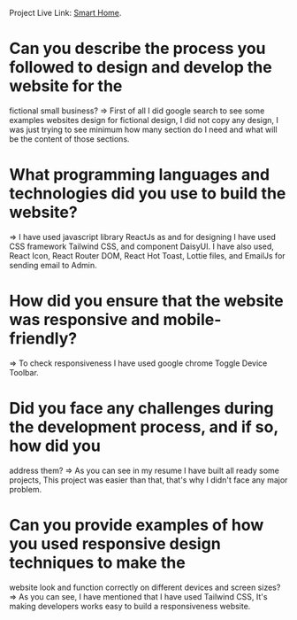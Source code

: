 
Project Live Link: [Smart Home](https://github.com/facebook/create-react-app).

# Can you describe the process you followed to design and develop the website for the
fictional small business?
=> First of all I did google search to see some examples websites design for fictional design, I did not copy any design, I was just trying to see minimum how many section do I need and what will be the content of those sections.

# What programming languages and technologies did you use to build the website?
=> I have used javascript library ReactJs as and for designing I have used CSS framework Tailwind CSS, and component DaisyUI. I have also used, React Icon, React Router DOM, React Hot Toast, Lottie files, and EmailJs for sending email to Admin.

# How did you ensure that the website was responsive and mobile-friendly?
=> To check responsiveness I have used google chrome Toggle Device Toolbar.

# Did you face any challenges during the development process, and if so, how did you
address them?
=> As you can see in my resume I have built all ready some projects, This project was easier than that, that's why I didn't face any major problem.

# Can you provide examples of how you used responsive design techniques to make the
website look and function correctly on different devices and screen sizes?
=> As you can see, I have mentioned that I have used Tailwind CSS, It's making developers works easy to build a responsiveness website.

